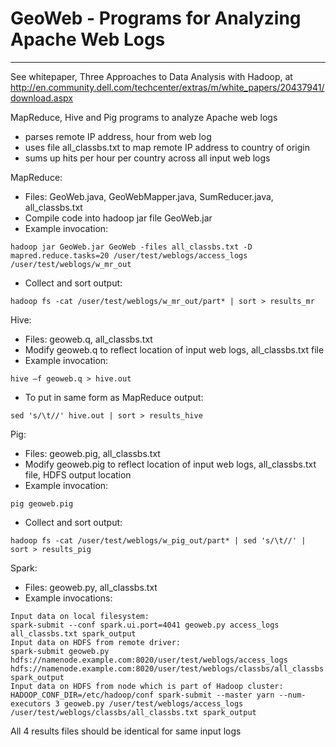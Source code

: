 # GeoWeb - Programs for Analyzing Apache Web Logs
---

See whitepaper, Three Approaches to Data Analysis with Hadoop, at http://en.community.dell.com/techcenter/extras/m/white_papers/20437941/download.aspx

MapReduce, Hive and Pig programs to analyze Apache web logs

- parses remote IP address, hour from web log
- uses file all_classbs.txt to map remote IP address to country of origin
- sums up hits per hour per country across all input web logs

MapReduce:

- Files: GeoWeb.java, GeoWebMapper.java, SumReducer.java, all_classbs.txt
- Compile code into hadoop jar file GeoWeb.jar
- Example invocation:

```
hadoop jar GeoWeb.jar GeoWeb -files all_classbs.txt -D  mapred.reduce.tasks=20 /user/test/weblogs/access_logs /user/test/weblogs/w_mr_out
```
- Collect and sort output:

```
hadoop fs -cat /user/test/weblogs/w_mr_out/part* | sort > results_mr
```

Hive:

- Files: geoweb.q, all_classbs.txt
- Modify geoweb.q to reflect location of input web logs, all_classbs.txt file
- Example invocation:

```
hive –f geoweb.q > hive.out
```
- To put in same form as MapReduce output:

```
sed 's/\t//' hive.out | sort > results_hive
```

Pig:

- Files: geoweb.pig, all_classbs.txt
- Modify geoweb.pig to reflect location of input web logs, all_classbs.txt file, HDFS output location
- Example invocation:

```
pig geoweb.pig
```

- Collect and sort output:

```
hadoop fs -cat /user/test/weblogs/w_pig_out/part* | sed 's/\t//' | sort > results_pig
```

Spark:

- Files: geoweb.py, all_classbs.txt
- Example invocations:

```
Input data on local filesystem:
spark-submit --conf spark.ui.port=4041 geoweb.py access_logs all_classbs.txt spark_output
Input data on HDFS from remote driver:
spark-submit geoweb.py hdfs://namenode.example.com:8020/user/test/weblogs/access_logs hdfs://namenode.example.com:8020/user/test/weblogs/classbs/all_classbs.txt spark_output
Input data on HDFS from node which is part of Hadoop cluster:
HADOOP_CONF_DIR=/etc/hadoop/conf spark-submit --master yarn --num-executors 3 geoweb.py /user/test/weblogs/access_logs /user/test/weblogs/classbs/all_classbs.txt spark_output
```

All 4 results files should be identical for same input logs
